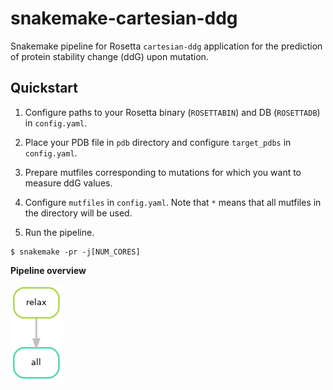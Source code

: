 # snakemake-cartesian-ddg

Snakemake pipeline for Rosetta `cartesian-ddg` application for the prediction of protein stability change (ddG) upon mutation.

## Quickstart

1. Configure paths to your Rosetta binary (`ROSETTABIN`) and DB (`ROSETTADB`) in `config.yaml`.

2. Place your PDB file in `pdb` directory and configure `target_pdbs` in `config.yaml`.

3. Prepare mutfiles corresponding to mutations for which you want to measure ddG values.

4. Configure `mutfiles` in `config.yaml`. Note that `*` means that all mutfiles in the directory will be used.

5. Run the pipeline.

```
$ snakemake -pr -j[NUM_CORES]
```

**Pipeline overview**

![pipeline](img/pipeline.png)
